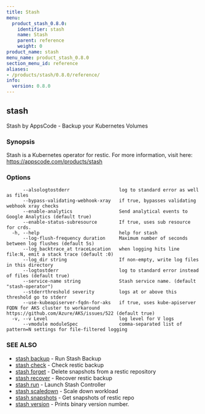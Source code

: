 ```yaml
---
title: Stash
menu:
  product_stash_0.8.0:
    identifier: stash
    name: Stash
    parent: reference
    weight: 0
product_name: stash
menu_name: product_stash_0.8.0
section_menu_id: reference
aliases:
- /products/stash/0.8.0/reference/
info:
  version: 0.8.0
---
```


## stash

Stash by AppsCode - Backup your Kubernetes Volumes

### Synopsis

Stash is a Kubernetes operator for restic. For more information, visit here: https://appscode.com/products/stash

### Options

```
      --alsologtostderr                  log to standard error as well as files
      --bypass-validating-webhook-xray   if true, bypasses validating webhook xray checks
      --enable-analytics                 Send analytical events to Google Analytics (default true)
      --enable-status-subresource        If true, uses sub resource for crds.
  -h, --help                             help for stash
      --log-flush-frequency duration     Maximum number of seconds between log flushes (default 5s)
      --log_backtrace_at traceLocation   when logging hits line file:N, emit a stack trace (default :0)
      --log_dir string                   If non-empty, write log files in this directory
      --logtostderr                      log to standard error instead of files (default true)
      --service-name string              Stash service name. (default "stash-operator")
      --stderrthreshold severity         logs at or above this threshold go to stderr
      --use-kubeapiserver-fqdn-for-aks   if true, uses kube-apiserver FQDN for AKS cluster to workaround https://github.com/Azure/AKS/issues/522 (default true)
  -v, --v Level                          log level for V logs
      --vmodule moduleSpec               comma-separated list of pattern=N settings for file-filtered logging
```

### SEE ALSO

* [stash backup](/products/stash/0.8.0/reference/stash_backup)	 - Run Stash Backup
* [stash check](/products/stash/0.8.0/reference/stash_check)	 - Check restic backup
* [stash forget](/products/stash/0.8.0/reference/stash_forget)	 - Delete snapshots from a restic repository
* [stash recover](/products/stash/0.8.0/reference/stash_recover)	 - Recover restic backup
* [stash run](/products/stash/0.8.0/reference/stash_run)	 - Launch Stash Controller
* [stash scaledown](/products/stash/0.8.0/reference/stash_scaledown)	 - Scale down workload
* [stash snapshots](/products/stash/0.8.0/reference/stash_snapshots)	 - Get snapshots of restic repo
* [stash version](/products/stash/0.8.0/reference/stash_version)	 - Prints binary version number.


